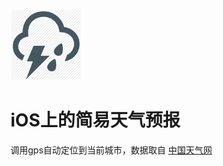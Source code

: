 ![ALT](./WeatherReport/Icon@2x.png "Weather")


iOS上的简易天气预报
============
调用gps自动定位到当前城市，数据取自 [中国天气网](http://www.weather.com.cn/ )
